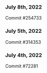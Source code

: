 ### July 8th, 2022

Commit #254733

### July 5th, 2022

Commit #314353


### July 4th, 2022

Commit #72281
